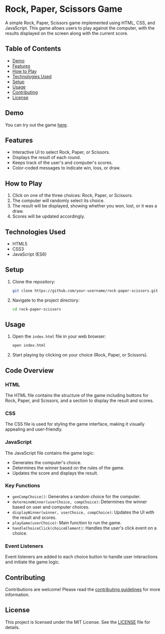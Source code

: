 # Rock, Paper, Scissors Game

A simple Rock, Paper, Scissors game implemented using HTML, CSS, and JavaScript. This game allows users to play against the computer, with the results displayed on the screen along with the current score.

## Table of Contents
- [Demo](#demo)
- [Features](#features)
- [How to Play](#how-to-play)
- [Technologies Used](#technologies-used)
- [Setup](#setup)
- [Usage](#usage)
- [Contributing](#contributing)
- [License](#license)

## Demo

You can try out the game [here](https://nitesh4b.github.io/Stone_Paper_Scissors/Index).

## Features

- Interactive UI to select Rock, Paper, or Scissors.
- Displays the result of each round.
- Keeps track of the user's and computer's scores.
- Color-coded messages to indicate win, loss, or draw.

## How to Play

1. Click on one of the three choices: Rock, Paper, or Scissors.
2. The computer will randomly select its choice.
3. The result will be displayed, showing whether you won, lost, or it was a draw.
4. Scores will be updated accordingly.

## Technologies Used

- HTML5
- CSS3
- JavaScript (ES6)

## Setup

1. Clone the repository:

    ```bash
    git clone https://github.com/your-username/rock-paper-scissors.git
    ```

2. Navigate to the project directory:

    ```bash
    cd rock-paper-scissors
    ```

## Usage

1. Open the `index.html` file in your web browser:

    ```bash
    open index.html
    ```

2. Start playing by clicking on your choice (Rock, Paper, or Scissors).

## Code Overview

### HTML

The HTML file contains the structure of the game including buttons for Rock, Paper, and Scissors, and a section to display the result and scores.

### CSS

The CSS file is used for styling the game interface, making it visually appealing and user-friendly.

### JavaScript

The JavaScript file contains the game logic:

- Generates the computer's choice.
- Determines the winner based on the rules of the game.
- Updates the score and displays the result.

### Key Functions

- `genCompChoice()`: Generates a random choice for the computer.
- `determineWinner(userChoice, compChoice)`: Determines the winner based on user and computer choices.
- `displayWinner(winner, userChoice, compChoice)`: Updates the UI with the result and scores.
- `playGame(userChoice)`: Main function to run the game.
- `handleChoiceClick(choiceElement)`: Handles the user's click event on a choice.

### Event Listeners

Event listeners are added to each choice button to handle user interactions and initiate the game logic.

## Contributing

Contributions are welcome! Please read the [contributing guidelines](CONTRIBUTING.md) for more information.

## License

This project is licensed under the MIT License. See the [LICENSE](LICENSE) file for details.
